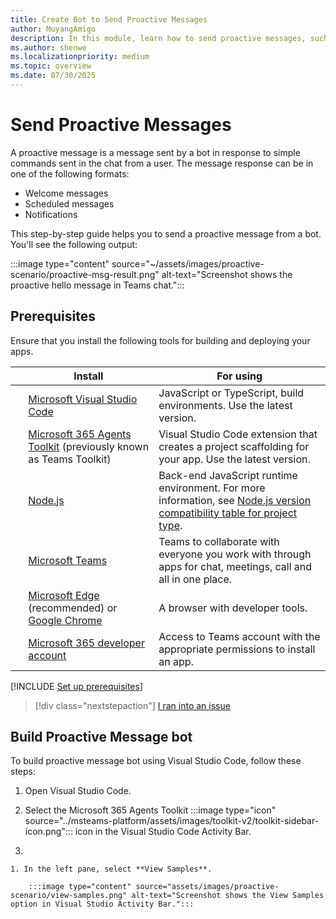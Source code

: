 ```yaml
---
title: Create Bot to Send Proactive Messages
author: MuyangAmigo
description: In this module, learn how to send proactive messages, such as welcome messages, scheduled messages, and notifications from a bot.
ms.author: shenwe
ms.localizationpriority: medium
ms.topic: overview
ms.date: 07/30/2025
---
```


# Send Proactive Messages

A proactive message is a message sent by a bot in response to simple commands sent in the chat from a user. The message response can be in one of the following formats:

- Welcome messages
- Scheduled messages
- Notifications

This step-by-step guide helps you to send a proactive message from a bot. You'll see the following output:

:::image type="content" source="~/assets/images/proactive-scenario/proactive-msg-result.png" alt-text="Screenshot shows the proactive hello message in Teams chat.":::

## Prerequisites

Ensure that you install the following tools for building and deploying your apps.

| &nbsp; | Install | For using |
| --- | --- | --- |
| &nbsp; | [Microsoft Visual Studio Code](https://code.visualstudio.com/download) | JavaScript or TypeScript, build environments. Use the latest version. |
| &nbsp; | [Microsoft 365 Agents Toolkit](#install-microsoft-365-agents-toolkit) (previously known as Teams Toolkit) | Visual Studio Code extension that creates a project scaffolding for your app. Use the latest version.|
| &nbsp; | [Node.js](https://nodejs.org/en/download/) | Back-end JavaScript runtime environment. For more information, see [Node.js version compatibility table for project type](~/toolkit/build-environments.md#nodejs-version-compatibility-table-for-project-type).|
| &nbsp; | [Microsoft Teams](https://www.microsoft.com/microsoft-teams/download-app) | Teams to collaborate with everyone you work with through apps for chat, meetings, call and all in one place.|
| &nbsp; | [Microsoft Edge](https://www.microsoft.com/edge/) (recommended) or [Google Chrome](https://www.google.com/chrome/) | A browser with developer tools. |
| &nbsp; | [Microsoft 365 developer account](/microsoftteams/platform/concepts/build-and-test/prepare-your-o365-tenant) | Access to Teams account with the appropriate permissions to install an app. |

[!INCLUDE [Set up prerequisites](includes/get-started/prepare-toolkit.md)]

> [!div class="nextstepaction"]
> [I ran into an issue](https://github.com/MicrosoftDocs/msteams-docs/issues/new?template=Doc-Feedback.yaml&title=%5BI%20ran%20into%20an%20issue%5D%20Prepare%20development%20environment&author=%40surbhigupta&pageUrl=https%3A%2F%2Flearn.microsoft.com%2Fen-us%2Fmicrosoftteams%2Fplatform%2Fsbs-send-proactive%3Ftabs%3Dvscode%26tutorial-step%3D1&contentSourceUrl=https%3A%2F%2Fgithub.com%2FMicrosoftDocs%2Fmsteams-docs%2Fblob%2Fmain%2Fmsteams-platform%2Fsbs-send-proactive.yml&documentVersionIndependentId=d7374135-ac5f-b2f3-0340-d1585d4cb3be&platformId=32dd2454-098d-ea3f-209e-dcb0bc62e520&metadata=*%2BID%253A%2Be473e1f3-69f5-bcfa-bcab-54b098b59c80%2B%250A*%2BService%253A%2B%2A%2Amsteams%2A%2A)

## Build Proactive Message bot

To build proactive message bot using Visual Studio Code, follow these steps:

1. Open Visual Studio Code.

1. Select the Microsoft 365 Agents Toolkit :::image type="icon" source="../msteams-platform/assets/images/toolkit-v2/toolkit-sidebar-icon.png"::: icon in the Visual Studio Code Activity Bar.

1.

    1. In the left pane, select **View Samples**.

        :::image type="content" source="assets/images/proactive-scenario/view-samples.png" alt-text="Screenshot shows the View Samples option in Visual Studio Activity Bar.":::
